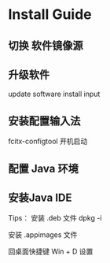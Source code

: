 # Install Guide

## 切换 软件镜像源

## 升级软件
update software
install input 

## 安装配置输入法
fcitx-configtool
开机启动

## 配置 Java 环境


## 安装Java IDE




Tips：
安装 .deb 文件
dpkg -i <package>

安装 .appimages 文件

回桌面快捷键 Win + D 设置